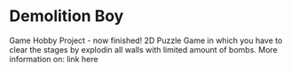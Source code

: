 # Demolition Boy
Game Hobby Project - now finished!
2D Puzzle Game in which you have to clear the stages by explodin all walls with limited amount of bombs.
More information on:
link here
